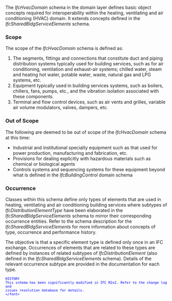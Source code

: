 ﻿The _IfcHvacDomain_ schema in the domain layer defines basic object concepts required for interoperability within the heating, ventilating and air conditioning (HVAC) domain. It extends concepts defined in the _IfcSharedBldgServiceElements_ schema.

### Scope
The scope of the _IfcHvacDomain_ schema is defined as:

1. The segments, fittings and connections that constitute duct and piping distribution systems typically used for building services, such as for air conditioning, ventilation and exhaust-air systems; chilled water, steam and heating hot water, potable water, waste, natural gas and LPG systems, etc.
2. Equipment typically used in building services systems, such as boilers, chillers, fans, pumps, etc., and the vibration isolation associated with these components.
3. Terminal and flow control devices, such as air vents and grilles, variable air volume modulators, valves, dampers, etc.

### Out of Scope
The following are deemed to be out of scope of the _IfcHvacDomain_ schema at this time:

* Industrial and institutional specialty equipment such as that used for power production, manufacturing and fabrication, etc.
* Provisions for dealing explicitly with hazardous materials such as chemical or biological agents
* Controls systems and sequencing systems for these equipment beyond what is defined in the _IfcBuildingControl_ domain schema

### Occurrence
Classes within this schema define only types of elements that are used in heating, ventilating and air conditioning building services where subtypes of _IfcDistributionElementType_ have been elaborated in the _IfcSharedBldgServiceElements_ schema to mirror their corresponding occurrence entities. Refer to the schema description for the _IfcSharedBldgServiceElements_ for more information about concepts of type, occurrence and performance history.

The objective is that a specific element type is defined only once in an IFC exchange. Occurrences of elements that are related to these types are defined by instances of related subtypes of _IfcDistributionElement_ (also defined in the _IfcSharedBldgServiceElements_ schema). Details of the relevant occurrence subtype are provided in the documentation for each type.

> <font color="#0000ff" size="-1">
    HISTORY
    This schema has been significantly modified in IFC R2x2. Refer to the change log and
    issues resolution database for details.
	</font>